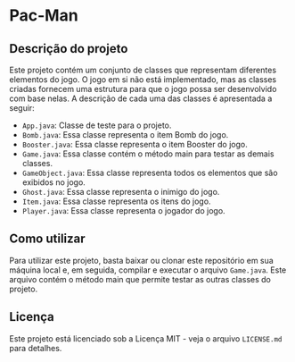# Pac-Man

## Descrição do projeto

Este projeto contém um conjunto de classes que representam diferentes elementos do jogo. O jogo em si não está implementado, mas as classes criadas fornecem uma estrutura para que o jogo possa ser desenvolvido com base nelas. A descrição de cada uma das classes é apresentada a seguir:

- `App.java`: Classe de teste para o projeto.
- `Bomb.java`: Essa classe representa o item Bomb do jogo.
- `Booster.java`: Essa classe representa o item Booster do jogo.
- `Game.java`: Essa classe contém o método main para testar as demais classes.
- `GameObject.java`: Essa classe representa todos os elementos que são exibidos no jogo.
- `Ghost.java`: Essa classe representa o inimigo do jogo.
- `Item.java`: Essa classe representa os itens do jogo.
- `Player.java`: Essa classe representa o jogador do jogo.

## Como utilizar

Para utilizar este projeto, basta baixar ou clonar este repositório em sua máquina local e, em seguida, compilar e executar o arquivo `Game.java`. Este arquivo contém o método main que permite testar as outras classes do projeto.

## Licença

Este projeto está licenciado sob a Licença MIT - veja o arquivo `LICENSE.md` para detalhes.
